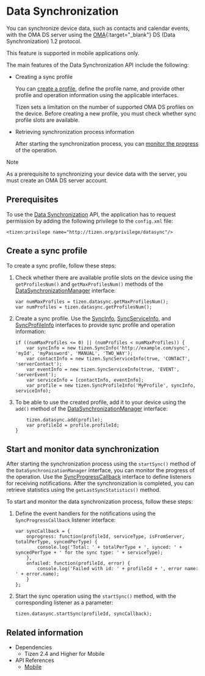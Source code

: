# Data Synchronization

You can synchronize device data, such as contacts and calendar events, with the OMA DS server using the [OMA](http://openmobilealliance.org/){:target="_blank"} DS (Data Synchronization) 1.2 protocol.

This feature is supported in mobile applications only.

The main features of the Data Synchronization API include the following:

- Creating a sync profile   

  You can [create a profile](#creating-a-sync-profile), define the profile name, and provide other profile and operation information using the applicable interfaces.

  Tizen sets a limitation on the number of supported OMA DS profiles on the device. Before creating a new profile, you must check whether sync profile slots are available.

- Retrieving synchronization process information   

  After starting the synchronization process, you can [monitor the progress](#starting-and-monitoring-data-synchronization) of the operation.

> [!NOTE]
> As a prerequisite to synchronizing your device data with the server, you must create an OMA DS server account.

## Prerequisites

To use the [Data Synchronization](../../api/latest/device_api/mobile/tizen/datasync.html) API, the application has to request permission by adding the following privilege to the `config.xml` file:

```
<tizen:privilege name="http://tizen.org/privilege/datasync"/>
```

## Create a sync profile

To create a sync profile, follow these steps:

1. Check whether there are available profile slots on the device using the `getProfilesNum()` and `getMaxProfilesNum()` methods of the [DataSynchronizationManager](../../api/latest/device_api/mobile/tizen/datasync.html#DataSynchronizationManager) interface:

   ```
   var numMaxProfiles = tizen.datasync.getMaxProfilesNum();
   var numProfiles = tizen.datasync.getProfilesNum();
   ```

2. Create a sync profile. Use the [SyncInfo](../../api/latest/device_api/mobile/tizen/datasync.html#SyncInfo), [SyncServiceInfo](../../api/latest/device_api/mobile/tizen/datasync.html#SyncServiceInfo), and [SyncProfileInfo](../../api/latest/device_api/mobile/tizen/datasync.html#SyncProfileInfo) interfaces to provide sync profile and operation information:

   ```
   if ((numMaxProfiles <= 0) || (numProfiles < numMaxProfiles)) {
       var syncInfo = new tizen.SyncInfo('http://example.com/sync', 'myId', 'myPassword', 'MANUAL', 'TWO_WAY');
       var contactInfo = new tizen.SyncServiceInfo(true, 'CONTACT', 'serverContact');
       var eventInfo = new tizen.SyncServiceInfo(true, 'EVENT', 'serverEvent');
       var serviceInfo = [contactInfo, eventInfo];
       var profile = new tizen.SyncProfileInfo('MyProfile', syncInfo, serviceInfo);
   ```

3. To be able to use the created profile, add it to your device using the `add()` method of the [DataSynchronizationManager](../../api/latest/device_api/mobile/tizen/datasync.html#DataSynchronizationManager) interface:

   ```
       tizen.datasync.add(profile);
       var profileId = profile.profileId;
   }
   ```

## Start and monitor data synchronization

After starting the synchronization process using the `startSync()` method of the `DataSynchronizationManager` interface, you can monitor the progress of the operation. Use the [SyncProgressCallback](../../api/latest/device_api/mobile/tizen/datasync.html#SyncProgressCallback) interface to define listeners for receiving notifications. After the synchronization is completed, you can retrieve statistics using the `getLastSyncStatistics()` method.

To start and monitor the data synchronization process, follow these steps:

1. Define the event handlers for the notifications using the `SyncProgressCallback` listener interface:

   ```
   var syncCallback = {
       onprogress: function(profileId, serviceType, isFromServer, totalPerType, syncedPerType) {
           console.log('Total: ' + totalPerType + ', synced: ' + syncedPerType + ' for the sync type: ' + serviceType);
       },
       onfailed: function(profileId, error) {
           console.log('Failed with id: ' + profileId + ', error name: ' + error.name);
       }
   };
   ```

2. Start the sync operation using the `startSync()` method, with the corresponding listener as a parameter:

   ```
   tizen.datasync.startSync(profileId, syncCallback);
   ```

## Related information
* Dependencies   
  - Tizen 2.4 and Higher for Mobile
* API References
  - [Mobile](../../api/latest/device_api/mobile/tizen/datasync.html)

